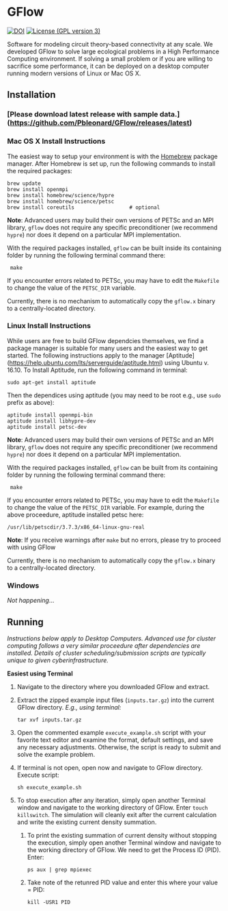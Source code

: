 # GFlow
[![DOI](https://zenodo.org/badge/23503/Pbleonard/GFlow.svg)](https://zenodo.org/badge/latestdoi/23503/Pbleonard/GFlow)
[![License (GPL version 3)](https://img.shields.io/badge/license-GNU%20GPL%20version%203-red.svg?style=flat-square)](http://opensource.org/licenses/GPL-3.0)

Software for modeling circuit theory-based connectivity at any scale. We developed GFlow to solve large ecological problems in a High Performance Computing environment. If solving a small problem or if you are willing to sacrifice some performance, it can be deployed on a desktop computer running modern versions of Linux or Mac OS X.

## Installation

### [Please download latest release with sample data.] (https://github.com/Pbleonard/GFlow/releases/latest)

### Mac OS X Install Instructions
The easiest way to setup your environment is with the
[Homebrew](http://brew.sh) package manager.
After Homebrew is set up, run the following commands to install
the required packages:

    brew update
    brew install openmpi
    brew install homebrew/science/hypre
    brew install homebrew/science/petsc
    brew install coreutils					# optional

**Note**: Advanced users may build their own versions of PETSc and an MPI library, `gflow` does not require
any specific preconditioner (we recommend `hypre`) nor does it depend on a particular
MPI implementation.

With the required packages installed, `gflow` can be built inside its containing folder by running the following terminal command there:

     make
     
If you encounter errors related to PETSc, you may have to edit the `Makefile` to change the 
value of the `PETSC_DIR` variable.

Currently, there is no mechanism to automatically copy the `gflow.x` binary to a centrally-located
directory.


### Linux Install Instructions
While users are free to build GFlow dependcies themselves, we find a package manager is suitable for many users and the easiest way to get started. The following instructions apply to the manager [Aptitude] (https://help.ubuntu.com/lts/serverguide/aptitude.html) using Ubuntu v. 16.10. To Install Aptitude, run the following command in terminal:
	
	sudo apt-get install aptitude

Then the dependices using aptitude (you may need to be root e.g., use `sudo` prefix as above):

	aptitude install openmpi-bin
	aptitude install libhypre-dev
	aptitude install petsc-dev
	
**Note**: Advanced users may build their own versions of PETSc and an MPI library, `gflow` does not require
any specific preconditioner (we recommend `hypre`) nor does it depend on a particular MPI implementation.

With the required packages installed, `gflow` can be built from its containing folder by running the following terminal command there:

     make

If you encounter errors related to PETSc, you may have to edit the `Makefile` to change the 
value of the `PETSC_DIR` variable. For example, during the above proceedure, aptitude installed petsc here:

	/usr/lib/petscdir/3.7.3/x86_64-linux-gnu-real
	
**Note**: If you receive warnings after `make` but no errors, please try to proceed with using GFlow

Currently, there is no mechanism to automatically copy the `gflow.x` binary to a centrally-located
directory.

### Windows

*Not happening*...


## Running 

*Instructions below apply to Desktop Computers. Advanced use for cluster computing follows a very similar proceedure after dependencies are installed. Details of cluster scheduling/submission scripts are typically unique to given cyberinfrastructure.*

**Easiest using Terminal** 

1. Navigate to the directory where you downloaded GFlow and extract. 

2. Extract the zipped example input files (`inputs.tar.gz`) into the current GFlow directory. *E.g., using terminal:*
	```
    tar xvf inputs.tar.gz
	```
3. Open the commented example `execute_example.sh` script with your favorite text editor and examine the format, default settings, and save any necessary 
adjustments. Otherwise, the script is ready to submit and solve the example problem.

4. If terminal is not open, open now and navigate to GFlow directory. Execute script:
	```
    sh execute_example.sh
	```
5. To stop execution after any iteration, simply open another Terminal window and navigate to the working directory of GFlow. Enter `touch killswitch`. The simulation will cleanly exit after the current calculation and write the existing current density summation.

	1. To print the existing summation of current density without stopping the execution, simply open another Terminal window and navigate to the working directory of GFlow. We need to get the Process ID (PID). Enter:

		```
		ps aux | grep mpiexec
		``` 

	2. Take note of the retunred PID value and enter this where your value = PID:

		```
		kill -USR1 PID
		```


